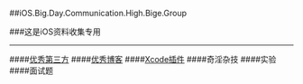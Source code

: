 ##iOS.Big.Day.Communication.High.Bige.Group

###这是iOS资料收集专用
***

####[优秀第三方](https://github.com/iOSBIGDay/iOS.Big.Day.Communication.High.Bige.Group/blob/master/Blogs/Open%20Sources.md)
####[优秀博客](https://github.com/iOSBIGDay/iOS.Big.Day.Communication.High.Bige.Group/tree/master/Blogs)
####[Xcode插件](https://github.com/iOSBIGDay/iOS.Big.Day.Communication.High.Bige.Group/blob/master/Plug-in/README.md)
####奇淫杂技
####实验
####面试题

